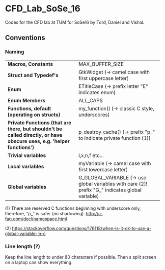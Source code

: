 # CFD_Lab_SoSe_16
Codes for the CFD lab at TUM for SoSe16 by Tord, Daniel and Vishal.

## Conventions

### Naming

|                       |             |
| ----------------------|-------------|
| **Macros, Constants**            |  MAX_BUFFER_SIZE  |
| **Struct and Typedef's**    |  GtkWidget (-> camel case with first uppercase letter) |
| **Enum**              |  ETitleCase (-> prefix letter "E" indicates enum)  |
| **Enum Members**      |  ALL_CAPS |
| **Functions, default (operating on structs)**  |  my_function() (-> classic C style, underscores) |
| **Private Functions (that are there, but shouldn't be called directly, or have obscure uses, e.g. 'helper functions')** |  p_destroy_cache() (-> prefix "p_" to indicate private function (1)) |
| **Trivial variables** |  i,x,n,f etc... |
| **Local variables**   |  myVariable (-> camel case with first lowercase letter) |
| **Global variables**  |  G_GLOBAL_VARIABLE (-> use global variables with care (2)! prefix "G_" indicates global variable) |


(1) There are reserved C functions beginning with underscore only, therefore, "p_" is safer (no shadowing). http://c-faq.com/decl/namespace.html

(2) https://stackoverflow.com/questions/176118/when-is-it-ok-to-use-a-global-variable-in-c
 

### Line length (?)

Keep the line length to under 80 characters if possible. Then a split screen on
a laptop can show everything. 
